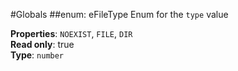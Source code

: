 #Globals
<a name="eFileType"></a>
##enum: eFileType
Enum for the `type` value

**Properties**: `NOEXIST`, `FILE`, `DIR`  
**Read only**: true  
**Type**: `number`  
